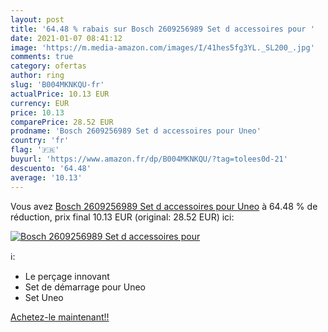 ```yaml
---
layout: post
title: '64.48 % rabais sur Bosch 2609256989 Set d accessoires pour '
date: 2021-01-07 08:41:12
image: 'https://m.media-amazon.com/images/I/41hes5fg3YL._SL200_.jpg'
comments: true
category: ofertas
author: ring
slug: 'B004MKNKQU-fr'
actualPrice: 10.13 EUR
currency: EUR
price: 10.13
comparePrice: 28.52 EUR
prodname: 'Bosch 2609256989 Set d accessoires pour Uneo'
country: 'fr'
flag: '🇫🇷'
buyurl: 'https://www.amazon.fr/dp/B004MKNKQU/?tag=tolees0d-21'
descuento: '64.48'
average: '10.13'
---
```


Vous avez [Bosch 2609256989 Set d accessoires pour Uneo](https://www.amazon.fr/dp/B004MKNKQU/?tag=tolees0d-21)  à  64.48 % de réduction, prix final  10.13 EUR (original: 28.52 EUR) ici:

[![Bosch 2609256989 Set d accessoires pour ](https://m.media-amazon.com/images/I/41hes5fg3YL._SL200_.jpg)](https://www.amazon.fr/dp/B004MKNKQU/?tag=tolees0d-21)

ℹ️:

- Le perçage innovant
- Set de démarrage pour Uneo
- Set Uneo

[Achetez-le maintenant!!](https://www.amazon.fr/dp/B004MKNKQU/?tag=tolees0d-21)

